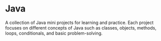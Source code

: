 # Java
A collection of Java mini projects for learning and practice. Each project focuses on different concepts of Java such as classes, objects, methods, loops, conditionals, and basic problem-solving.
